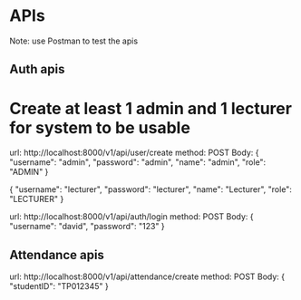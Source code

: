 # APIs
Note: use Postman to test the apis

## Auth apis
# Create at least 1 admin and 1 lecturer for system to be usable
url: http://localhost:8000/v1/api/user/create
method: POST
Body: 
{
	"username": "admin",
	"password": "admin",
	"name": "admin",
	"role": "ADMIN"
}

{
	"username": "lecturer",
	"password": "lecturer",
	"name": "Lecturer",
	"role": "LECTURER"
}

url: http://localhost:8000/v1/api/auth/login
method: POST
Body: {
	"username": "david",
	"password": "123"
}

## Attendance apis
url: http://localhost:8000/v1/api/attendance/create
method: POST
Body: {
	"studentID": "TP012345"
}
